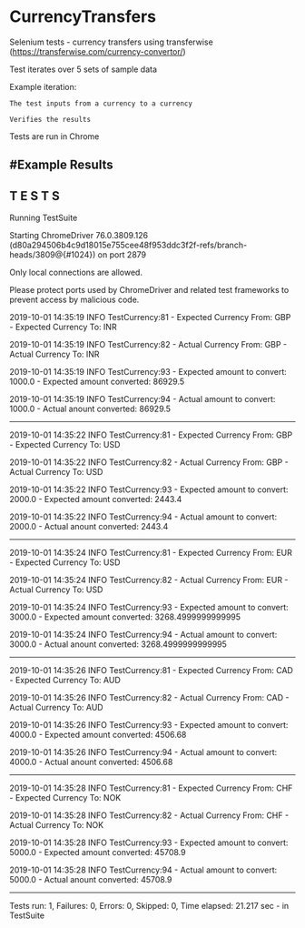 # CurrencyTransfers
Selenium tests - currency transfers using transferwise (https://transferwise.com/currency-convertor/)

Test iterates over 5 sets of sample data

Example iteration:

    The test inputs from a currency to a currency

    Verifies the results 

Tests are run in Chrome

#Example Results
-------------------------------------------------------
 T E S T S
-------------------------------------------------------
Running TestSuite

Starting ChromeDriver 76.0.3809.126 (d80a294506b4c9d18015e755cee48f953ddc3f2f-refs/branch-heads/3809@{#1024}) on port 2879

Only local connections are allowed.

Please protect ports used by ChromeDriver and related test frameworks to prevent access by malicious code.

2019-10-01 14:35:19 INFO  TestCurrency:81 - Expected Currency From: GBP - Expected Currency To: INR

2019-10-01 14:35:19 INFO  TestCurrency:82 - Actual Currency From: GBP - Actual Currency To: INR

2019-10-01 14:35:19 INFO  TestCurrency:93 - Expected amount to convert: 1000.0 - Expected amount converted: 86929.5

2019-10-01 14:35:19 INFO  TestCurrency:94 - Actual amount to convert: 1000.0 - Actual anount converted: 86929.5

--------------------------------------
2019-10-01 14:35:22 INFO  TestCurrency:81 - Expected Currency From: GBP - Expected Currency To: USD

2019-10-01 14:35:22 INFO  TestCurrency:82 - Actual Currency From: GBP - Actual Currency To: USD

2019-10-01 14:35:22 INFO  TestCurrency:93 - Expected amount to convert: 2000.0 - Expected amount converted: 2443.4

2019-10-01 14:35:22 INFO  TestCurrency:94 - Actual amount to convert: 2000.0 - Actual anount converted: 2443.4

--------------------------------------
2019-10-01 14:35:24 INFO  TestCurrency:81 - Expected Currency From: EUR - Expected Currency To: USD

2019-10-01 14:35:24 INFO  TestCurrency:82 - Actual Currency From: EUR - Actual Currency To: USD

2019-10-01 14:35:24 INFO  TestCurrency:93 - Expected amount to convert: 3000.0 - Expected amount converted: 3268.4999999999995

2019-10-01 14:35:24 INFO  TestCurrency:94 - Actual amount to convert: 3000.0 - Actual anount converted: 3268.4999999999995

--------------------------------------
2019-10-01 14:35:26 INFO  TestCurrency:81 - Expected Currency From: CAD - Expected Currency To: AUD

2019-10-01 14:35:26 INFO  TestCurrency:82 - Actual Currency From: CAD - Actual Currency To: AUD

2019-10-01 14:35:26 INFO  TestCurrency:93 - Expected amount to convert: 4000.0 - Expected amount converted: 4506.68

2019-10-01 14:35:26 INFO  TestCurrency:94 - Actual amount to convert: 4000.0 - Actual anount converted: 4506.68

--------------------------------------
2019-10-01 14:35:28 INFO  TestCurrency:81 - Expected Currency From: CHF - Expected Currency To: NOK

2019-10-01 14:35:28 INFO  TestCurrency:82 - Actual Currency From: CHF - Actual Currency To: NOK

2019-10-01 14:35:28 INFO  TestCurrency:93 - Expected amount to convert: 5000.0 - Expected amount converted: 45708.9

2019-10-01 14:35:28 INFO  TestCurrency:94 - Actual amount to convert: 5000.0 - Actual anount converted: 45708.9

--------------------------------------
Tests run: 1, Failures: 0, Errors: 0, Skipped: 0, Time elapsed: 21.217 sec - in TestSuite
